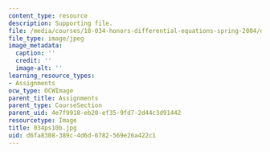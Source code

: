 ```yaml
---
content_type: resource
description: Supporting file.
file: /media/courses/18-034-honors-differential-equations-spring-2004/d6fa8308389c4d6d6782569e26a422c1_034ps10b.jpg
file_type: image/jpeg
image_metadata:
  caption: ''
  credit: ''
  image-alt: ''
learning_resource_types:
- Assignments
ocw_type: OCWImage
parent_title: Assignments
parent_type: CourseSection
parent_uid: 4e7f9918-eb20-ef35-9fd7-2d44c3d91442
resourcetype: Image
title: 034ps10b.jpg
uid: d6fa8308-389c-4d6d-6782-569e26a422c1
---
```


